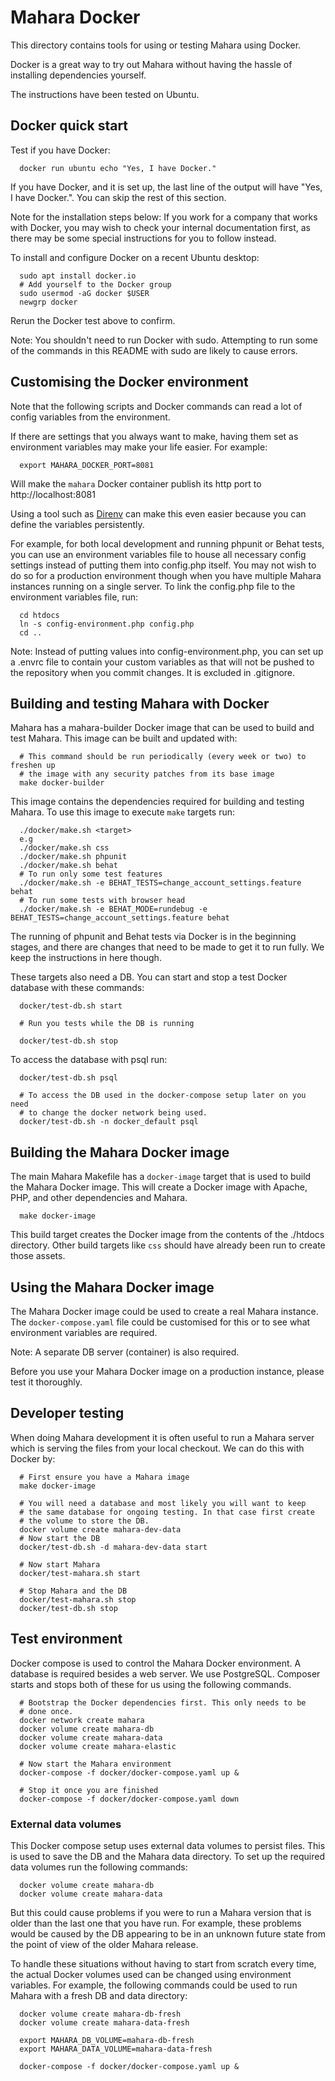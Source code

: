 # Mahara Docker

This directory contains tools for using or testing Mahara using Docker.

Docker is a great way to try out Mahara without having the hassle of installing
dependencies yourself.

The instructions have been tested on Ubuntu.

## Docker quick start

Test if you have Docker:

```
  docker run ubuntu echo "Yes, I have Docker."
```

If you have Docker, and it is set up, the last line of the output will have
"Yes, I have Docker.". You can skip the rest of this section.

Note for the installation steps below: If you work for a company that works
with Docker, you may wish to check your internal documentation first, as there
may be some special instructions for you to follow instead.

To install and configure Docker on a recent Ubuntu desktop:

```
  sudo apt install docker.io
  # Add yourself to the Docker group
  sudo usermod -aG docker $USER
  newgrp docker

```

Rerun the Docker test above to confirm.

Note: You shouldn't need to run Docker with sudo. Attempting to run some of the
commands in this README with sudo are likely to cause errors.

## Customising the Docker environment

Note that the following scripts and Docker commands can read a lot of config
variables from the environment.

If there are settings that you always want to make, having them set as
environment variables may make your life easier. For example:

```
  export MAHARA_DOCKER_PORT=8081
```
Will make the `mahara` Docker container publish its http port to http://localhost:8081

Using a tool such as [Direnv](https://direnv.net/) can make this even easier
because you can define the variables persistently.

For example, for both local development and running phpunit or Behat tests, you
can use an environment variables file to house all necessary config settings
instead of putting them into config.php itself. You may not wish to do so for a
production environment though when you have multiple Mahara instances running
on a single server. To link the config.php file to the environment variables
file, run:

```
  cd htdocs
  ln -s config-environment.php config.php
  cd ..
```

Note: Instead of putting values into config-environment.php, you can set up a .envrc
file to contain your custom variables as that will not be pushed to the repository
when you commit changes. It is excluded in .gitignore.

## Building and testing Mahara with Docker

Mahara has a mahara-builder Docker image that can be used to build and test
Mahara. This image can be built and updated with:

```
  # This command should be run periodically (every week or two) to freshen up
  # the image with any security patches from its base image
  make docker-builder
```

This image contains the dependencies required for building and testing
Mahara. To use this image to execute `make` targets run:

```
  ./docker/make.sh <target>
  e.g
  ./docker/make.sh css
  ./docker/make.sh phpunit
  ./docker/make.sh behat
  # To run only some test features
  ./docker/make.sh -e BEHAT_TESTS=change_account_settings.feature behat
  # To run some tests with browser head
  ./docker/make.sh -e BEHAT_MODE=rundebug -e BEHAT_TESTS=change_account_settings.feature behat
```

The running of phpunit and Behat tests via Docker is in the beginning stages,
and there are changes that need to be made to get it to run fully. We keep the
instructions in here though.

These targets also need a DB. You can start and stop a test Docker database
with these commands:

```
  docker/test-db.sh start

  # Run you tests while the DB is running

  docker/test-db.sh stop
```

To access the database with psql run:

```
  docker/test-db.sh psql

  # To access the DB used in the docker-compose setup later on you need
  # to change the docker network being used.
  docker/test-db.sh -n docker_default psql
```

## Building the Mahara Docker image

The main Mahara Makefile has a `docker-image` target that is used to build the
Mahara Docker image. This will create a Docker image with Apache, PHP, and other
dependencies and Mahara.

```
  make docker-image
```

This build target creates the Docker image from the contents of the ./htdocs
directory. Other build targets like `css` should have already been run to
create those assets.

## Using the Mahara Docker image

The Mahara Docker image could be used to create a real Mahara instance. The
`docker-compose.yaml` file could be customised for this or to see what
environment variables are required.

Note: A separate DB server (container) is also required.

Before you use your Mahara Docker image on a production instance, please test it thoroughly.

## Developer testing

When doing Mahara development it is often useful to run a Mahara server
which is serving the files from your local checkout. We can do this with
Docker by:

```
  # First ensure you have a Mahara image
  make docker-image

  # You will need a database and most likely you will want to keep
  # the same database for ongoing testing. In that case first create
  # the volume to store the DB.
  docker volume create mahara-dev-data
  # Now start the DB
  docker/test-db.sh -d mahara-dev-data start

  # Now start Mahara
  docker/test-mahara.sh start

  # Stop Mahara and the DB
  docker/test-mahara.sh stop
  docker/test-db.sh stop
```


## Test environment

Docker compose is used to control the Mahara Docker environment. A database is required besides a
web server. We use PostgreSQL. Composer starts and stops both of these for us using the
following commands.

```
  # Bootstrap the Docker dependencies first. This only needs to be
  # done once.
  docker network create mahara
  docker volume create mahara-db
  docker volume create mahara-data
  docker volume create mahara-elastic

  # Now start the Mahara environment
  docker-compose -f docker/docker-compose.yaml up &

  # Stop it once you are finished
  docker-compose -f docker/docker-compose.yaml down
```

### External data volumes

This Docker compose setup uses external data volumes to persist files. This
is used to save the DB and the Mahara data directory. To set up the required
data volumes run the following commands:

```
  docker volume create mahara-db
  docker volume create mahara-data
```

But this could cause problems if you were to run a Mahara version that is older
than the last one that you have run. For example, these problems would be caused by the DB
appearing to be in an unknown future state from the point of view of the older
Mahara release.

To handle these situations without having to start from scratch every time,
the actual Docker volumes used can be changed using environment variables.
For example, the following commands could be used to run Mahara with a fresh
DB and data directory:

```
  docker volume create mahara-db-fresh
  docker volume create mahara-data-fresh

  export MAHARA_DB_VOLUME=mahara-db-fresh
  export MAHARA_DATA_VOLUME=mahara-data-fresh

  docker-compose -f docker/docker-compose.yaml up &
```
